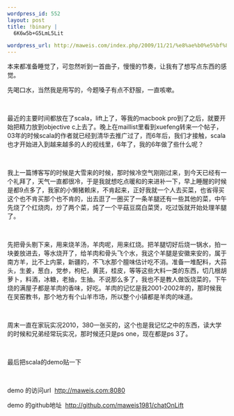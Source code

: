 ```yaml
--- 
wordpress_id: 552
layout: post
title: !binary |
  6K6w5b+G5LmL5Lit

wordpress_url: http://maweis.com/index.php/2009/11/21/%e8%ae%b0%e5%bf%86%e4%b9%8b%e4%b8%ad/
---
```

<p>本来都准备睡觉了，可忽然听到一首曲子，慢慢的节奏，让我有了想写点东西的感觉。</p>  <p>先喝口水，当然我是用写的，今题嗓子有点不舒服，一直咳嗽。</p>  <p>&#160;</p>  <p>最近的主要时间都放在了scala，lift上了，等我的macbook pro到了之后，就要开始把精力放到objective c上去了。晚上在maillist里看到xuefeng转来一个帖子，03年的时候scala的作者就已经到清华去推广过了，而6年后，我们才接触，scala也才开始进入到越来越多的人的视线里，6年了，我的6年做了些什么呢？</p>  <p>&#160;</p>  <p>我上一篇博客写的时候是大雪来的时候，那时候冷空气刚刚过来，到今天已经有一个礼拜了，天气一直都很冷，于是我就想吃点暖和的来进补一下，早上睡醒的时候是都9点多了，我家的小懒猪赖床，不肯起来，正好我就一个人去买菜，也省得买这个也不肯买那个也不肯的，出去逛了一圈买了一条羊腿还有一些其他的菜，中午先烧了个红烧肉，炒了两个菜，炖了一个平菇豆腐白菜煲，吃过饭就开始处理羊腿了。</p>  <p>&#160;</p>  <p>先把骨头剔下来，用来烧羊汤，羊肉呢，用来红烧。把羊腿切好后烧一锅水，拍一块姜放进去，等水烧开了，给羊肉和骨头飞个水，我这个羊腿是安徽来安的，属于南方羊，比不上内蒙，新疆的，不飞水那个膻味估计吃不消。准备一堆配料，大蒜头，生姜，葱白，党参，枸杞，黄芪，桂皮，等等这些大料一类的东西，切几根胡萝卜，料酒，冰糖，老抽，生抽。不说那么多了，我也不是教人做饭烧菜的，下午烧的满屋子都是羊肉的香味，好吃。羊肉的记忆是我2001-2002年的，那时候我在吴窑教书，那个地方有个山羊市场，所以整个小镇都是羊肉的味道。</p>  <p>&#160;</p>  <p>周末一直在家玩实况2010，380一张买的，这个也是我记忆之中的东西，读大学的时候和兄弟经常玩实况，那时候还只是ps one，现在都是ps 3了。</p>  <p>&#160;</p>  <p>最后把scala的demo贴一下</p>  <p>&#160;</p>  <p>demo 的访问url&#160; <a href="http://maweis.com:8080">http://maweis.com:8080</a></p>  <p>demo 的github地址&#160; <a title="http://github.com/maweis1981/chatOnLift" href="http://github.com/maweis1981/chatOnLift">http://github.com/maweis1981/chatOnLift</a></p>
